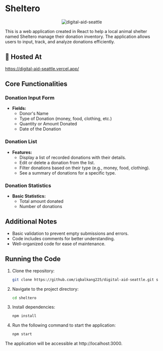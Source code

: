# Sheltero

<p align="center">
<img src="https://socialify.git.ci/iqbalkang225/digital-aid-seattle/image?logo=data%3Aimage%2Fpng%3Bbase64%2CiVBORw0KGgoAAAANSUhEUgAAAMEAAABuCAYAAACeCHenAAAACXBIWXMAAAsTAAALEwEAmpwYAAAAAXNSR0IArs4c6QAAAARnQU1BAACxjwv8YQUAAAu0SURBVHgB7Z3NbhzHFYVv9VCOsuM2gCLQG4mAF56NsvUskrWGG0nIRvQTiHkCS28QPoHITaDYCEiuk8XkDbgxQmdjwuQDEGYCC9aoy1XT3WSTHk7%2FVdU5PVMHECAJAkiO%2Bs7cunXOd5VEBdfBxng9%2Fe2P2ypVT598fraudbJ7byCT3707OZWo4FISFUwHm38caa2%2FMr8dml%2Fr9u%2BefH5%2B%2FQ%2BUHOpUHT385mRPooIpFoFn2QdftDzVorclf%2FDLulEEucx%2FyqkoPdEq2f%2F9u5OJRHlVLAIPsu2OfPLjK63UyPxxtOjfziuCsrKCSHYHSh%2FGdsmPYhE4UvbgX460kldS8eCXVVUEN6RkYtql%2FY8f3h9%2Benh6IVFOFIugo6ranSo1KoJrXSjzyRDbJTeKRdBCpXZn2%2FxxQzqoZRFcybZLqcjhvUTtxnapnWIR1FR5rCkN2p0qdS2CG8rbpThubaZYBBXK2h39SmcPfuN2p0pOi6Ak0y7tpVqOHn7930OJWqhYBHM0e%2FDT9AvT7uyIhwe%2FLF9FUKgYt8rg3u6Dv317LFG%2FUiyCXL7anSr5LoKyZucHrd7EdummVroIZgfc%2B%2F8b5re4IwEoZBHcUH5%2BiLfTK1oEXceaDnXxh%2BH5hdbdJkxdv4dVH7euTBG4HGt2lHnoxBxW1f7Wyb8m9i%2FOXmyOdCrbSrRtxWBFadsl88awt5Yk%2B6vULi11EaD6%2FLlSaqJUeiQ%2FpXtbp5O5t73fjzfWB%2Ffvj5WWl2YiNRKkVmjcupRFkE139EutZCzgdsd88uwmA3W49e0%2FG01mvn%2BxuZF81DuDxLRt2HZp6cetS1MEB5%2BNhvIheRpirFkp%2B64v8qZod7qq1C69FKCWddza6yLoW7vTVfbTYWB%2BTpVqa9IbClT6eFnCQL0sgnnhFJDsw76vlGl3HL3r19WsIFJ5nSj9Bbpd6nsYqDdFQDTWnL3rp6neHfz8ceLrXb%2BJfnj2aKzUwBym07EA1dcwEHURNAmneJey40O1n7yf%2FpXhwZ%2Bnol1KzKck%2FDDdozAQXRHM%2Bvz7%2FzdjwtQeAkeCFazd6ariME3SLlGHgWiKgK3d8X3IDakfXmxuU9w9SDZuZWuXoEVwsDnakDR5STHWLGb6Mt3bOpmcyhLKtktrdtSqzB0KRbukJwOVvEG3S8GLgGqsaR98UZNEyW7f2p2uYrl7yIQdtwYrAt%2FhlEYCtzs34FvDc0HaE6isGlZ23Kr1fsjbaa9FQNXnExxy59k5ylZqtD2B6e4h5LjVeRFQjTWtHFsYmqoqpbYIvoW0J9i7B5FkzNAu%2BQ4DOSmCtswdf1LH5ns5Qs30m5x7qkM12H6Zy6ohXsatnYogtjvXaptSawPfQtkTzv%2F82TCdftyhuHtwGAZqXARE4ZRMpt3JbnI%2FHELe9VcUvkV199CRvVSrCMjGmlbZTB%2FY7uRvBPaA26lFcAHfQqbBmKwaM7UIAy0sAqJwitWvYokh5cvO4QO%2BhbInsMREC9Wdts0tgm%2FMwz%2FQ%2BkAIfhD4TN%2FzuccnfAvVLrHdPWTtUvKXh1%2F%2FZ24xrM37y0TUhplK9DKW6EJlO4c56OLfCFpIa3Nm03r7%2FNnj4PaE%2FFNoz%2F5iiImaC9qNZMH%2F45owCTjTL597zH%2FWaFmCp%2FYBEFMQU1MQZ88eBR%2B3fpp9HXtHssNl1bgWvggI2h071tRyOTQF0Mt3%2FfpSQ9MmvZ2aUcrZ88fB02B5azYxnw6vme4eUEWAnemX%2Bnxwu2MP%2Bxj4lpaxKYixaZe%2BCp0Gyz8d9iRvl9BWjbBFAIwllu0cGntYuzCvw%2FFV2%2Fcd1tFZtEvX54ewabC8ILbt71Ex0bmd7z82%2F2QuQtK34uYrwGKJVHaOnsK3EONWH3cPSqsvH9zR%2BvkqApp2R3pKoyBydEJvp11ZNcIVAfCQS5VSy6dc8n567OJ1YHF0otNgXawavosAFkvksnP4d65SWRSArFL7OtzT1rKSvqr7OvgoAmgskSilBmv7qBydgDRYobpDBXdFAG13wq1QqhTYuXpbLI5OZBioaqjQtQjydkcmod%2Ft6EL5QOdqHbVpE3zJdxpskeYNFdoVgfl4QVgYGFYolQR1rnYRlaMTGAYqhgqJlkmjIkAowrf8iMzRSbkaCgvf4kqpwdq%2BUKJa%2FNExDeb4ewkrupQamEaBEpWjE7waKix8iyWlNpvuyL%2BhNIo8pVbAt1BpMDaaBIK95Be%2BxbRCiQW%2Bdevccxu%2BheyXGeFbIcatXuBbbO0OcqFGlZ1jEXwLCatlWfyRyS97yVkRlFYojQQt8EKNZYRvEdEknIeBInzLodrYORrCt2D2BCumxR8uWaVd4FudmTtO1HMaRRvahMsHoK3Y4FtdwkD14Vs8K5SsoAs1XEKHXcC3UPYEK6bFHzO1CANVw7eI2h2oc9VTSm1J4VsUNIm607YI36pQT%2BFbUHtChG%2B5EZ4wnds5zEF0Q%2Fqn9TJ8K7Q94TZ8C333EOFbNXUDviWXIyJvYSfZB8D8JDvTVO%2BcPX8c3J5wmybBsvijLIIiAC%2FUuLJzXI6XHr6lZWTapJGFb50%2FfxTcnpB%2FrcMI38qEp1HkKbUZfAv3pg%2BDb9l2yfzYV6zSkGmwMnyLISYaHL6FiiXeZI2aw5oCtjvlto8FvjWdZueHwOPWvPC27e9Rdw%2F%2B4VvAWCJVSq2Gc5XK0QlMgy0NfAu6UGMJ4FtENAnouNVVTHQ14FtMdg7HztWsTVBP0Y5O5GqorncPYeBbgIUaq0ajYIRvoVilTWOifooAOdNfgnanq5hoEsgw0GrBt5hSamQ0Cjb4FiIMVDVU6AzfEtC7HWW7A9qjVkdcjk5cGMgpfAu2UOM6pWYrGtvulBdq9EhkNIngq6EKFTFR8wlxFOFbTbRM8K2iTSBqlyJ8qySX4RQHgsczfYuPJhF2NdSC7yWs6FJqjhdq9EVUNAlwGCgsfIsmpQZ2rpbsHAV8C9EvW7HRJBDjVr%2FwLaYVSvzwLTislmnxR8hx60rAt6DxzAro8F3wLTSslokm0Sv4FskKJSvoQg2n8C0wrJZp8cdMHthL3eFbLCuUwDQKqzbQ4SZBewSstiwqq4ZDVmkr%2BFZsd67V1c7RBb6F2A1mRUmT6BAGqg3fIlqhZAVdqOHyjaA7cgXPKmVZ%2FDFTizBQn%2BBbUOeqlQ%2FosGP4FsyeYEUG36o9bVsE37IGug1BC71Qo4fwLbQ9gW7xhw0DJerLu16LEBnjNmKBb3lPqXki0F0JmQYT4bFqLHKR0sG3YM7Vkp1j2eBb5md5PU316wK%2BFdKecAO%2BRRITvS18EaAXaly1O5f2cgh%2F7vGpHL619slv3lr4Vuh26eG72TvxHptVY0XhW9d2Dq2xzFUkfKtglYZOg5XhWwx3D8HhW0gaxTV8y0x3kN1Oybn64O%2FfXSAdnQV8a2oK4uzZo%2BDj1vyTyP5aAfgWaqEGS0qtRttHRpOAjVt9xEQh8C1kLDHCt9wJPW51dfewavCtkRAgF12%2BDlw0CUwajB6%2BJUAahY8VSi3lve2jcnSC4VtN7x68wrcQsUSmdgflXCVydELDQHUXfzgsAlwssSqcElRENAomRycyDFQ1VIjwLTeCOlfriIkmgQwDzRsqtIZvwRZqMKXUwM7VtmJydCLDQMVQQaWy3w%2F4FktKDexcdSkmRyc6DHSX4PAtpnZHlhy%2BxUaTCL0aasH3ElZ0KTWgcxUpKkcncDVU9uUDiSylBqVRWBV2jifD8wtkGozM0QkZt%2FqFbzGNNcnhWwywWjaaRKgwUIRveVaVneMu%2BBYaVksF3%2FI8bnUL32rI3PEo6EKNJtDhuvAtFKyWa%2FGHn3FrN%2FgW0wolgoUabc49TeFbJO0S%2Fu4hwrdKQrc7HaHDXeBbiN1gVkyLPzJ1Yy%2FVLgKiFUpWcBpFhG9lorJqWLUIA%2FUSvoVaqOHDzuEcvuUYVttETIs%2FmkzbFsG3SJCL4IUanu0cPuFbMFYp2%2BIP%2B3qsrW3d9VpE%2BNYchTz3hIBvIe0JNDHRBS7SXwC9UDUscFS4AQAAAABJRU5ErkJggg%3D%3D&name=1&owner=1&pattern=Plus&theme=Light" alt="digital-aid-seattle"  />
</p>

This is a web application created in React to help a local animal shelter named Sheltero manage their donation inventory. The application allows users to input, track, and analyze donations efficiently.

<h2>🚀 Hosted At</h2>

https://digital-aid-seattle.vercel.app/

## Core Functionalities

### Donation Input Form

- **Fields:**
  - Donor's Name
  - Type of Donation (money, food, clothing, etc.)
  - Quantity or Amount Donated
  - Date of the Donation

### Donation List

- **Features:**
  - Display a list of recorded donations with their details.
  - Edit or delete a donation from the list.
  - Filter donations based on their type (e.g., money, food, clothing).
  - See a summary of donations for a specific type.

### Donation Statistics

- **Basic Statistics:**
  - Total amount donated
  - Number of donations

## Additional Notes

- Basic validation to prevent empty submissions and errors.
- Code includes comments for better understanding.
- Well-organized code for ease of maintenance.

## Running the Code

1. Clone the repository:

   ```bash
   git clone https://github.com/iqbalkang225/digital-aid-seattle.git sheltero

2. Navigate to the project directory:

    ```bash
    cd sheltero

3. Install dependencies:

   ```bash
   npm install

4. Run the following command to start the application:

    ```bash
    npm start

The application will be accessible at http://localhost:3000.
